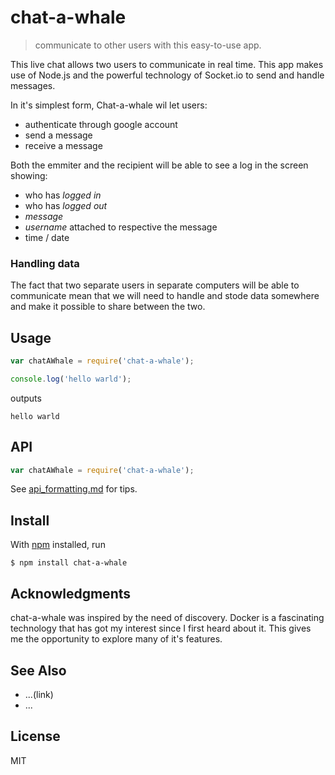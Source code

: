 # chat-a-whale

> communicate to other users with this easy-to-use app.

This live chat allows two users to communicate in real time. This app makes use of Node.js and the powerful technology of Socket.io to send and handle messages.

In it's simplest form, Chat-a-whale wil let users:

- authenticate through google account
- send a message
- receive a message

Both the emmiter and the recipient will be able to see a log in the screen showing:

- who has _logged in_
- who has _logged out_
- _message_
- _username_ attached to respective the message
- time / date

### Handling data

The fact that two separate users in separate computers will be able to communicate mean that we will need to handle and stode data somewhere and make it possible to share between the two.

## Usage

```js
var chatAWhale = require('chat-a-whale');

console.log('hello warld');
```

outputs

```
hello warld
```

## API

```js
var chatAWhale = require('chat-a-whale');
```

See [api_formatting.md](api_formatting.md) for tips.

## Install

With [npm](https://npmjs.org/) installed, run

```
$ npm install chat-a-whale
```

## Acknowledgments

chat-a-whale was inspired by the need of discovery. Docker is a fascinating technology that has got my interest since I first heard about it. This gives me the opportunity to explore many of it's features.

## See Also

- ...(link)
- ...

## License

MIT
